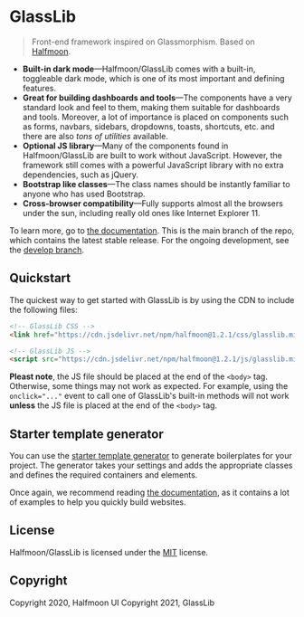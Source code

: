 # GlassLib

> Front-end framework inspired on Glassmorphism. Based on [Halfmoon](https://www.gethalfmoon.com).

- **Built-in dark mode**—Halfmoon/GlassLib comes with a built-in, toggleable dark mode, which is one of its most important and defining features.
- **Great for building dashboards and tools**—The components have a very standard look and feel to them, making them suitable for dashboards and tools. Moreover, a lot of importance is placed on components such as forms, navbars, sidebars, dropdowns, toasts, shortcuts, etc. and there are also *tons of utilities* available.
- **Optional JS library**—Many of the components found in Halfmoon/GlassLib are built to work without JavaScript. However, the framework still comes with a powerful JavaScript library with no extra dependencies, such as jQuery.
- **Bootstrap like classes**—The class names should be instantly familiar to anyone who has used Bootstrap.
- **Cross-browser compatibility**—Fully supports almost all the browsers under the sun, including really old ones like Internet Explorer 11.

To learn more, go to [the documentation](https://www.gethalfmoon.com/docs/introduction/). This is the main branch of the repo, which contains the latest stable release. For the ongoing development, see the [develop branch](https://github.com/halfmoonui/halfmoon/tree/develop).

## Quickstart

The quickest way to get started with GlassLib is by using the CDN to include the following files:

```html
<!-- GlassLib CSS -->
<link href="https://cdn.jsdelivr.net/npm/halfmoon@1.2.1/css/glasslib.min.css" rel="stylesheet" />

<!-- GlassLib JS -->
<script src="https://cdn.jsdelivr.net/npm/halfmoon@1.2.1/js/glasslib.min.js"></script>
```

**Pleast note**, the JS file should be placed at the end of the `<body>` tag. Otherwise, some things may not work as expected. For example, using the `onclick="..."` event to call one of GlassLib's built-in methods will not work **unless** the JS file is placed at the end of the `<body>` tag.


## Starter template generator

You can use the [starter template generator](https://www.gethalfmoon.com/docs/page-building/#starter-template-generator) to generate boilerplates for your project. The generator takes your settings and adds the appropriate classes and defines the required containers and elements.

Once again, we recommend reading [the documentation](https://www.gethalfmoon.com/docs/introduction/), as it contains a lot of examples to help you quickly build websites.

## License

Halfmoon/GlassLib is licensed under the [MIT](https://www.gethalfmoon.com/license/) license.

## Copyright

Copyright 2020, Halfmoon UI
Copyright 2021, GlassLib
